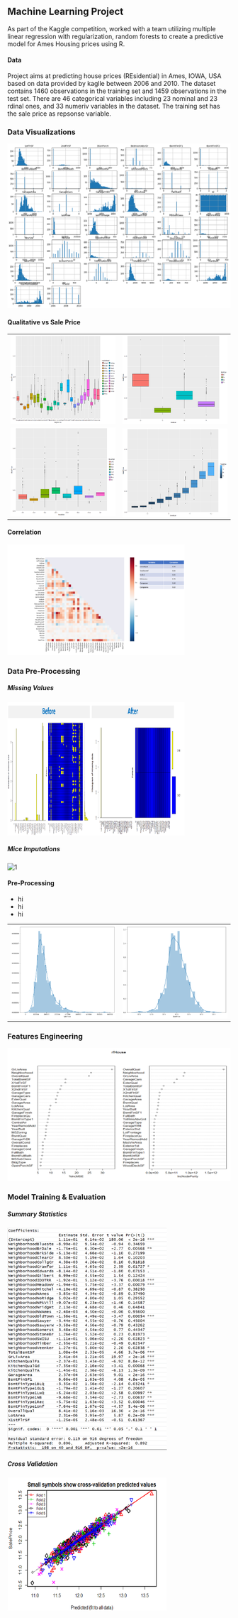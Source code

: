 ## Machine Learning Project
As part of the Kaggle competition, worked with a team utilizing multiple linear regression with regularization, random forests to create a predictive model for Ames Housing prices using R.

#### Data 
Project aims at predicting house prices (REsidential) in Ames, IOWA, USA based on data provided by kaglle between 2006 and 2010. The dataset contains 1460 observations in the training set and 1459 observations in the test set. There are 46 categorical variables including 23 nominal and 23 rdinal ones, and 33 numeriv variables in the dataset. The training set has the sale price as repsonse variable.

### Data Visualizations
![Univariate Ananlysis](Images/histograms.png)

#### Qualitative vs Sale Price
<table>
  <tr>
    <td> <img src="Images/BoxNeighbor.png"  alt="1" width = 260px height = 200px ></td>
    <td><img src="Images/BoxExtQual.png" alt="2" width = 260px height = 200px></td>
   </tr> 
   <tr>
      <td><img src="Images/boxHouseStyle.png" alt="3" width = 260px height = 200px></td>
      <td><img src="Images/boxOverallQual.png " align="right" alt="4" width = 260px height = 200px>
  </td>
  </tr>
</table>

#### Correlation
<img src="Images/correlation.png"  alt="1" width = 400px height = 250px>

### Data Pre-Processing
##### Missing Values
<img src="Images/MissingVal.png"  alt="1" width = 400px height = 300px>
 
##### Mice Imputations
<img src="Images/" alt="1" width = 360px height = 300px>

 #### Pre-Processing

 * hi
 * hi
 * hi
<table>
  <tr>
    <td> <img src="Images/HistogramSalesPrice.png"  alt="1" width = 260px height = 210px ></td>
    <td><img src="Images/HistLogSalePrice.png" alt="2" width = 260px height = 210px></td>
   </tr>
 </table>

### Features Engineering
<img src="Images/VarImpPlot_RF.png"  alt="1" width = 560px height = 300px>

### Model Training & Evaluation
##### Summary Statistics
<img src="Images/summarystats.png"  alt="1" width = 360px height = 500px>

##### Cross Validation
<img src="Images/CrossVal.png"  alt="1" width = 360px height = 300px>


